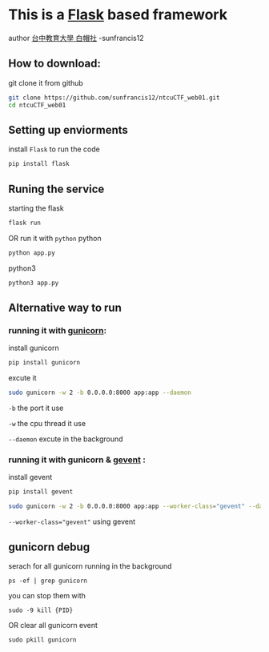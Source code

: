 # This is a [Flask](https://flask.palletsprojects.com/en/2.3.x/) based framework
author [台中教育大學 白帽社](https://hackmd.io/@ntcuhack/index) -sunfrancis12
## How to download:
git clone it from github
```bash
git clone https://github.com/sunfrancis12/ntcuCTF_web01.git
cd ntcuCTF_web01
```
## Setting up enviorments
install `Flask` to run the code
```bash
pip install flask
```
## Runing the service
starting the flask 
```bash
flask run
```
OR run it with `python` 
python 
```bash
python app.py
```
python3
```bash
python3 app.py
```
## Alternative way to run
### running it with [gunicorn](https://gunicorn.org/):

install gunicorn
```bash
pip install gunicorn
```
excute it
```bash
sudo gunicorn -w 2 -b 0.0.0.0:8000 app:app --daemon
```
`-b` the port it use

`-w` the cpu thread it use

`--daemon` excute in the background
### running it with gunicorn & [gevent](https://www.gevent.org/) :
install gevent
```bash
pip install gevent
```
```bash
sudo gunicorn -w 2 -b 0.0.0.0:8000 app:app --worker-class="gevent" --daemon
```
`--worker-class="gevent"` using gevent
## gunicorn debug
serach for all gunicorn running in the background
```
ps -ef | grep gunicorn
```
you can stop them with
```
sudo -9 kill {PID}
```
OR
clear all gunicorn event
```
sudo pkill gunicorn
```
